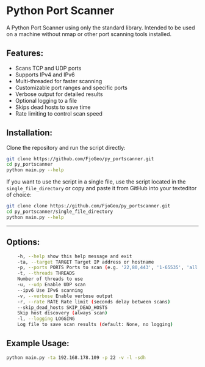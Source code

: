 # Python Port Scanner

A Python Port Scanner using only the standard library.
Intended to be used on a machine without nmap or other port scanning tools installed.

## Features:

- Scans TCP and UDP ports
- Supports IPv4 and IPv6
- Multi-threaded for faster scanning
- Customizable port ranges and specific ports
- Verbose output for detailed results
- Optional logging to a file
- Skips dead hosts to save time
- Rate limiting to control scan speed

## Installation:

Clone the repository and run the script directly:

```bash
git clone https://github.com/FjoGeo/py_portscanner.git
cd py_portscanner
python main.py --help
```

If you want to use the script in a single file, use the script located in the `single_file_directory` or copy and paste it from GitHub into your texteditor of choice:

```bash
git clone clone https://github.com/FjoGeo/py_portscanner.git
cd py_portscanner/single_file_directory
python main.py --help
```

---

## Options:

```bash
    -h, --help show this help message and exit
    -ta, --target TARGET Target IP address or hostname
    -p, --ports PORTS Ports to scan (e.g. '22,80,443', '1-65535', 'all', 'full')
    -t, --threads THREADS
    Number of threads to use
    -u, --udp Enable UDP scan
    --ipv6 Use IPv6 scanning
    -v, --verbose Enable verbose output
    -r, --rate RATE Rate limit (seconds delay between scans)
    --skip_dead_hosts SKIP_DEAD_HOSTS
    Skip host discovery (always scan)
    -l, --logging LOGGING
    Log file to save scan results (default: None, no logging)
```

## Example Usage:

```bash
python main.py -ta 192.168.178.109 -p 22 -v -l -sdh
```
